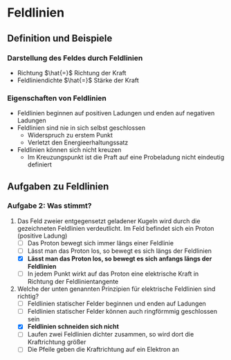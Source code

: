 # Feldlinien

## Definition und Beispiele

### Darstellung des Feldes durch Feldlinien

- Richtung $\hat{=}$ Richtung der Kraft
- Feldliniendichte $\hat{=}$ Stärke der Kraft

### Eigenschaften von Feldlinien

- Feldlinien beginnen auf positiven Ladungen und enden auf negativen Ladungen
- Feldlinien sind nie in sich selbst geschlossen
    - Widerspruch zu erstem Punkt
    - Verletzt den Energieerhaltungssatz
- Feldlinien können sich nicht kreuzen
    - Im Kreuzungspunkt ist die Praft auf eine Probeladung nicht eindeutig definiert

## Aufgaben zu Feldlinien

### Aufgabe 2: Was stimmt?

1. Das Feld zweier entgegensetzt geladener Kugeln wird durch die gezeichneten Feldlinien verdeutlicht. Im Feld befindet sich ein Proton (positive Ladung)
    - [ ] Das Proton bewegt sich immer längs einer Feldlinie
    - [ ] Lässt man das Proton los, so bewegt es sich längs der Feldlinien
    - [x] **Lässt man das Proton los, so bewegt es sich anfangs längs der Feldlinien**
    - [ ] In jedem Punkt wirkt auf das Proton eine elektrische Kraft in Richtung der Feldlinientangente
2. Welche der unten genannten Prinzipien für elektrische Feldlinien sind richtig?
    - [ ] Feldlinien statischer Felder beginnen und enden auf Ladungen
    - [ ] Feldlinien statischer Felder können auch ringförmmig geschlossen sein
    - [x] **Feldlinien schneiden sich nicht**
    - [ ] Laufen zwei Feldlinien dichter zusammen, so wird dort die Kraftrichtung größer
    - [ ] Die Pfeile geben die Kraftrichtung auf ein Elektron an
